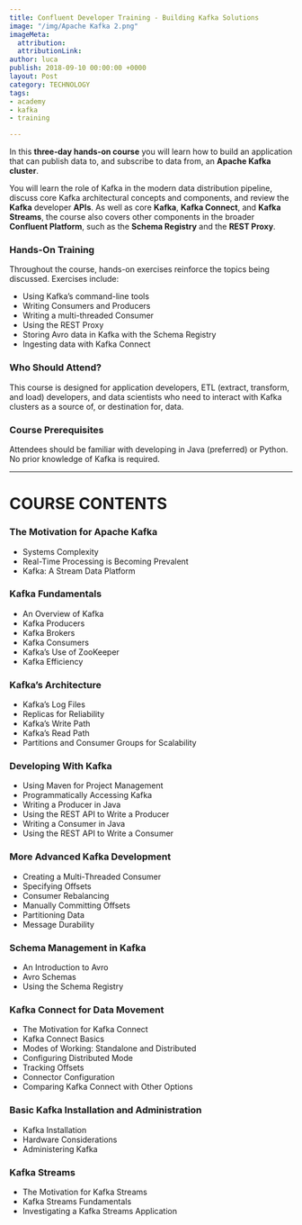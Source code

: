 ```yaml
---
title: Confluent Developer Training - Building Kafka Solutions
image: "/img/Apache Kafka 2.png"
imageMeta:
  attribution: 
  attributionLink: 
author: luca
publish: 2018-09-10 00:00:00 +0000
layout: Post
category: TECHNOLOGY
tags:
- academy
- kafka
- training

---
```

In this **three-day hands-on course** you will learn how to build an application that can publish data to, and subscribe to data from, an **Apache Kafka cluster**.

You will learn the role of Kafka in the modern data distribution pipeline, discuss core Kafka architectural concepts and components, and review the **Kafka** developer **APIs**. As well as core **Kafka**, **Kafka Connect**, and **Kafka Streams**, the course also covers other components in the broader **Confluent Platform**, such as the **Schema Registry** and the **REST Proxy**.

### Hands-On Training

Throughout the course, hands-on exercises reinforce the topics being discussed. Exercises include:

* Using Kafka’s command-line tools
* Writing Consumers and Producers
* Writing a multi-threaded Consumer
* Using the REST Proxy
* Storing Avro data in Kafka with the Schema Registry
* Ingesting data with Kafka Connect

### Who Should Attend?

This course is designed for application developers, ETL (extract, transform, and load) developers, and data scientists who need to interact with Kafka clusters as a source of, or destination for, data.

### Course Prerequisites

Attendees should be familiar with developing in Java (preferred)
or Python. No prior knowledge of Kafka is required.

***

# COURSE CONTENTS

### The Motivation for Apache Kafka

* Systems Complexity
* Real-Time Processing is Becoming Prevalent
* Kafka: A Stream Data Platform

### Kafka Fundamentals

* An Overview of Kafka
* Kafka Producers
* Kafka Brokers
* Kafka Consumers
* Kafka’s Use of ZooKeeper
* Kafka Efficiency

### Kafka’s Architecture

* Kafka’s Log Files
* Replicas for Reliability
* Kafka’s Write Path
* Kafka’s Read Path
* Partitions and Consumer Groups for Scalability

### Developing With Kafka

* Using Maven for Project Management
* Programmatically Accessing Kafka
* Writing a Producer in Java
* Using the REST API to Write a Producer
* Writing a Consumer in Java
* Using the REST API to Write a Consumer

### More Advanced Kafka Development

* Creating a Multi-Threaded Consumer
* Specifying Offsets
* Consumer Rebalancing
* Manually Committing Offsets
* Partitioning Data
* Message Durability

### Schema Management in Kafka

* An Introduction to Avro
* Avro Schemas
* Using the Schema Registry

### Kafka Connect for Data Movement

* The Motivation for Kafka Connect
* Kafka Connect Basics
* Modes of Working: Standalone and Distributed
* Configuring Distributed Mode
* Tracking Offsets
* Connector Configuration
* Comparing Kafka Connect with Other Options

### Basic Kafka Installation and Administration

* Kafka Installation
* Hardware Considerations
* Administering Kafka

### Kafka Streams

* The Motivation for Kafka Streams
* Kafka Streams Fundamentals
* Investigating a Kafka Streams Application